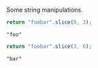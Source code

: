 Some string manipulations.

```javascript
return "foobar".slice(0, 3);
```

```output
"foo"
```

```javascript
return "foobar".slice(3, 6);
```

```output
"bar"
```
